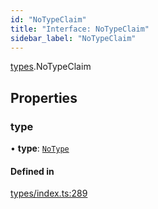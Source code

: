 ```yaml
---
id: "NoTypeClaim"
title: "Interface: NoTypeClaim"
sidebar_label: "NoTypeClaim"
---
```


[types](../../../modules/Types/Types.md).NoTypeClaim

## Properties

### type

• **type**: [`NoType`](../../../enums/Types/ClaimType/ClaimType.md#notype)

#### Defined in

[types/index.ts:289](https://github.com/PolymeshAssociation/polymesh-sdk/blob/95e180d2/src/types/index.ts#L289)

